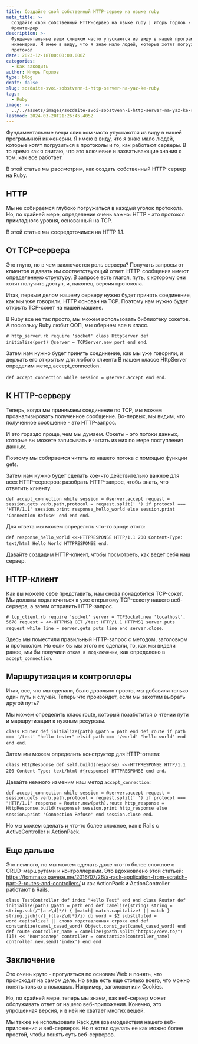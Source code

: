 ```yaml
---
title: Создайте свой собственный HTTP-сервер на языке ruby
meta_title: >-
  Создайте свой собственный HTTP-сервер на языке ruby | Игорь Горлов -
  Фронтeндер
description: >-
  Фундаментальные вещи слишком часто упускаются из виду в нашей программной
  инженерии. Я имею в виду, что я знаю мало людей, которые хотят погрузиться в
  протокол
date: 2023-12-18T00:00:00.000Z
categories:
  - Как закодить
author: Игорь Горлов
type: blog
draft: false
slug: sozdaite-svoi-sobstvenn-i-http-server-na-yaz-ke-ruby
tags:
  - Ruby
image: >-
  ../../assets/images/sozdaite-svoi-sobstvenn-i-http-server-na-yaz-ke-ruby-Dec-18-2023.avif
lastmod: 2024-03-20T21:26:45.405Z
---
```


Фундаментальные вещи слишком часто упускаются из виду в нашей программной инженерии. Я имею в виду, что я знаю мало людей, которые хотят погрузиться в протоколы и то, как работают серверы. В то время как я считаю, что это ключевые и захватывающие знания о том, как все работает.

В этой статье мы рассмотрим, как создать собственный HTTP-сервер на Ruby.

## HTTP

Мы не собираемся глубоко погружаться в каждый уголок протокола. Но, по крайней мере, определение очень важно: HTTP - это протокол прикладного уровня, основанный на TCP.

В этой статье мы сосредоточимся на HTTP 1.1.

## От TCP-сервера

Это глупо, но в чем заключается роль сервера? Получать запросы от клиентов и давать им соответствующий ответ. HTTP-сообщения имеют определенную структуру. В запросе есть глагол, путь, к которому они хотят получить доступ, и, наконец, версия протокола.

Итак, первым делом нашему серверу нужно будет принять соединение, как мы уже говорили, HTTP основан на TCP. Поэтому нам нужно будет открыть TCP-сокет на нашей машине.

В Ruby все не так просто, мы можем использовать библиотеку сокетов. А поскольку Ruby любит ООП, мы обернем все в класс.

`# http_server.rb require 'socket' class HttpServer def initialize(port) @server = TCPServer.new port end end`.

Затем нам нужно будет принять соединение, как мы уже говорили, и держать его открытым для любого клиента В нашем классе HttpServer определим метод accept_connection.

`def accept_connection while session = @server.accept end end`.

## К HTTP-серверу

Теперь, когда мы принимаем соединение по TCP, мы можем проанализировать полученное сообщение. Во-первых, мы видим, что полученное сообщение - это HTTP-запрос.

И это гораздо проще, чем мы думаем. Сокеты - это потоки данных, которые вы можете записывать и читать из них по мере поступления данных.

Поэтому мы собираемся читать из нашего потока с помощью функции gets.

Затем нам нужно будет сделать кое-что действительно важное для всех HTTP-серверов: разобрать HTTP-запрос, чтобы знать, что ответить клиенту.

`def accept_connection while session = @server.accept request = session.gets verb,path,protocol = request.split(' ') if protocol === 'HTTP/1.1' session.print response_hello_world else session.print 'Connection Refuse' end end end`.

Для ответа мы можем определить что-то вроде этого:

`def response_hello_world <<-HTTPRESPONSE HTTP/1.1 200 Content-Type: text/html Hello World HTTPRESPONSE end`.

Давайте создадим HTTP-клиент, чтобы посмотреть, как ведет себя наш сервер.

## HTTP-клиент

Как вы можете себе представить, нам снова понадобится TCP-сокет. Мы должны подключиться к уже открытому TCP-сокету нашего веб-сервера, а затем отправить HTTP-запрос.

`# tcp_client.rb require 'socket' server = TCPSocket.new 'localhost', 5678 request = <<-HTTPMSQ GET /test HTTP/1.1 HTTPMSQ server.puts request while line = server.gets puts line end server.close`.

Здесь мы поместили правильный HTTP-запрос с методом, заголовком и протоколом. Но если бы мы этого не сделали, то, как мы видели ранее, мы бы получили `отказ в подключении`, как определено в `accept_connection`.

## Маршрутизация и контроллеры

Итак, все, что мы сделали, было довольно просто, мы добавили только один путь и случай. Теперь что произойдет, если мы захотим выбрать другой путь?

Мы можем определить класс route, который позаботится о чтении пути и маршрутизации к нужным ресурсам.

`class Router def initialize(path) @path = path end def route if path === '/test' "hello tester" elsif path === '/world' "hello world" end end end`.

Затем мы можем определить конструктор для HTTP-ответа:

`class HttpResponse def self.build(response) <<-HTTPRESPONSE HTTP/1.1 200 Content-Type: text/html #{response} HTTPRESPONSE end end`.

Давайте немного изменим наш метод `accept_connection`:

`def accept_connection while session = @server.accept request = session.gets verb,path,protocol = request.split(' ') if protocol === "HTTP/1.1" response = Router.new(path).route http_response = HttpResponse.build(response) session.print http_response else session.print 'Connection Refuse' end session.close end`.

Но мы можем сделать и что-то более сложное, как в Rails с ActiveController и ActionPack.

## Еще дальше

Это немного, но мы можем сделать даже что-то более сложное с CRUD-маршрутами и контроллерами. Это вдохновлено этой статьей: https://tommaso.pavese.me/2016/07/26/a-rack-application-from-scratch-part-2-routes-and-controllers/ и как ActionPack и ActionController работают в Rails.

`class TestController def index "Hello Test" end end class Router def initialize(path) @path = path end def camelize(string) string = string.sub(/^[a-z\d]*/) { |match| match.capitalize! || match } string.gsub!(/(_)([a-z\d]*)/i) do word = $2 substituted = word.capitalize! || слово подставленная строка end def constantize(camel_cased_word) Object.const_get(camel_cased_word) end def route controller_name = camelize(@path.split("https://dev.to/")[1]) << "Контроллер" controller = constantize(controller_name) controller.new.send('index') end end`

## Заключение

Это очень круто - прогуляться по основам Web и понять, что происходит на самом деле. Но ведь есть еще столько всего, что можно понять только с помощью. Например, заголовки или Cookies.

Но, по крайней мере, теперь мы знаем, как веб-сервер может обслуживать ответ от нашего веб-приложения. Конечно, это упрощенная версия, и в ней не хватает многих вещей.

Мы также не использовали Rack для взаимодействия нашего веб-приложения и веб-серверов. Но я хотел сделать ее как можно более простой, чтобы понять суть веб-серверов.
